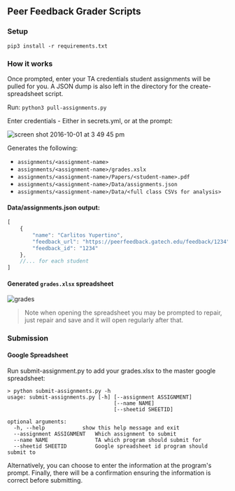 ## Peer Feedback Grader Scripts

### Setup

`pip3 install -r requirements.txt`

### How it works

Once prompted, enter your TA credentials student assignments will be pulled for you.  A JSON dump is also left in the directory for the create-spreadsheet script.

Run: `python3 pull-assignments.py`

Enter credentials - Either in secrets.yml, or at the prompt:

![screen shot 2016-10-01 at 3 49 45 pm](https://github.gatech.edu/storage/user/4328/files/c632130e-87ee-11e6-8e3f-3d5ad516e4c2)


Generates the following:
- `assignments/<assignment-name>`
- `assignments/<assignment-name>/grades.xslx`
- `assignments/<assignment-name>/Papers/<student-name>.pdf`
- `assignments/<assignment-name>/Data/assignments.json`
- `assignments/<assignment-name>/Data/<full class CSVs for analysis>`

#### Data/assignments.json output:
```js
[
    {
        "name": "Carlitos Yupertino",
        "feedback_url": "https://peerfeedback.gatech.edu/feedback/1234",
        "feedback_id": "1234"
    },
    //... for each student
]
```

#### Generated `grades.xlsx` spreadsheet

![grades](https://github.gatech.edu/storage/user/4328/files/504d754c-8803-11e6-8f91-6c14c535ac76)

> Note when opening the spreadsheet you may be prompted to repair, just repair and save and it will open regularly after that.



### Submission

#### Google Spreadsheet 

Run submit-assignment.py to add your grades.xlsx to the master google spreadsheet:

```shell
> python submit-assignments.py -h
usage: submit-assignments.py [-h] [--assignment ASSIGNMENT] 
                                  [--name NAME]
                                  [--sheetid SHEETID]

optional arguments:
  -h, --help            show this help message and exit
  --assignment ASSIGNMENT   Which assignment to submit
  --name NAME               TA which program should submit for
  --sheetid SHEETID         Google spreadsheet id program should submit to
```

Alternatively, you can choose to enter the information at the program's prompt. Finally, there will be a confirmation ensuring the information is correct before submitting.
